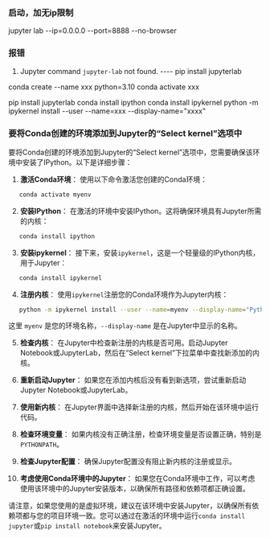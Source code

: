 
### 启动，加无ip限制
jupyter lab --ip=0.0.0.0 --port=8888 --no-browser

### 报错
1. Jupyter command `jupyter-lab` not found. ---- pip install jupyterlab

conda create --name xxx python=3.10
conda activate xxx

pip install jupyterlab
conda install ipython
conda install ipykernel
python -m ipykernel install --user --name=xxx --display-name="xxxx"


### 要将Conda创建的环境添加到Jupyter的“Select kernel”选项中
要将Conda创建的环境添加到Jupyter的“Select kernel”选项中，您需要确保该环境中安装了IPython。以下是详细步骤：

1. **激活Conda环境**：
   使用以下命令激活您创建的Conda环境：
```bash
   conda activate myenv
```

2. **安装IPython**：
   在激活的环境中安装IPython。这将确保环境具有Jupyter所需的内核：
```bash
   conda install ipython
```

3. **安装ipykernel**：
   接下来，安装`ipykernel`，这是一个轻量级的IPython内核，用于Jupyter：
```bash
   conda install ipykernel
```

4. **注册内核**：
   使用`ipykernel`注册您的Conda环境作为Jupyter内核：
```bash
   python -m ipykernel install --user --name=myenv --display-name="Python (myenv)"
```
   这里 `myenv` 是您的环境名称，`--display-name` 是在Jupyter中显示的名称。

5. **检查内核**：
   在Jupyter中检查新注册的内核是否可用。启动Jupyter Notebook或JupyterLab，然后在“Select kernel”下拉菜单中查找新添加的内核。

6. **重新启动Jupyter**：
   如果您在添加内核后没有看到新选项，尝试重新启动Jupyter Notebook或JupyterLab。

7. **使用新内核**：
   在Jupyter界面中选择新注册的内核，然后开始在该环境中运行代码。

8. **检查环境变量**：
   如果内核没有正确注册，检查环境变量是否设置正确，特别是`PYTHONPATH`。

9. **检查Jupyter配置**：
   确保Jupyter配置没有阻止新内核的注册或显示。

10. **考虑使用Conda环境中的Jupyter**：
    如果您在Conda环境中工作，可以考虑使用该环境中的Jupyter安装版本，以确保所有路径和依赖项都正确设置。

请注意，如果您使用的是虚拟环境，建议在该环境中安装Jupyter，以确保所有依赖项都与您的项目环境一致。您可以通过在激活的环境中运行`conda install jupyter`或`pip install notebook`来安装Jupyter。
